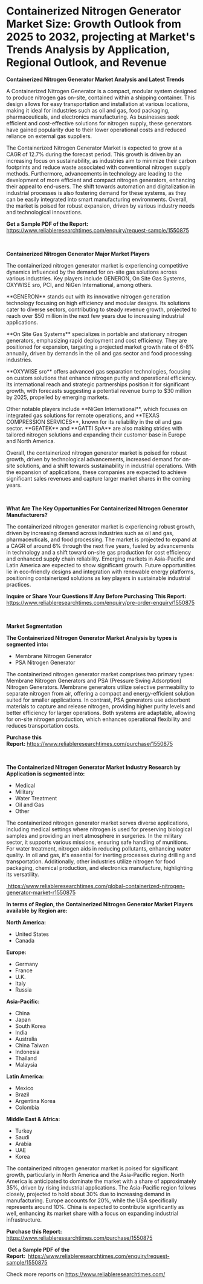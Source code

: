 <p><h1>Containerized Nitrogen Generator Market Size: Growth Outlook from 2025 to 2032, projecting at Market's Trends Analysis by Application, Regional Outlook, and Revenue</h1></p><p><strong>Containerized Nitrogen Generator Market Analysis and Latest Trends</strong></p>
<p><p>A Containerized Nitrogen Generator is a compact, modular system designed to produce nitrogen gas on-site, contained within a shipping container. This design allows for easy transportation and installation at various locations, making it ideal for industries such as oil and gas, food packaging, pharmaceuticals, and electronics manufacturing. As businesses seek efficient and cost-effective solutions for nitrogen supply, these generators have gained popularity due to their lower operational costs and reduced reliance on external gas suppliers.</p><p>The Containerized Nitrogen Generator Market is expected to grow at a CAGR of 12.7% during the forecast period. This growth is driven by an increasing focus on sustainability, as industries aim to minimize their carbon footprints and reduce waste associated with conventional nitrogen supply methods. Furthermore, advancements in technology are leading to the development of more efficient and compact nitrogen generators, enhancing their appeal to end-users. The shift towards automation and digitalization in industrial processes is also fostering demand for these systems, as they can be easily integrated into smart manufacturing environments. Overall, the market is poised for robust expansion, driven by various industry needs and technological innovations.</p></p>
<p><strong>Get a Sample PDF of the Report:&nbsp;</strong> <a href="https://www.reliableresearchtimes.com/enquiry/request-sample/1550875?utm_campaign=2181&utm_medium=2&utm_source=Github&utm_content=ia&utm_term=16022025&utm_id=containerized-nitrogen-generator">https://www.reliableresearchtimes.com/enquiry/request-sample/1550875</a></p>
<p>&nbsp;</p>
<p><strong>Containerized Nitrogen Generator Major Market Players</strong></p>
<p><p>The containerized nitrogen generator market is experiencing competitive dynamics influenced by the demand for on-site gas solutions across various industries. Key players include GENERON, On Site Gas Systems, OXYWISE sro, PCI, and NiGen International, among others. </p><p>**GENERON** stands out with its innovative nitrogen generation technology focusing on high efficiency and modular designs. Its solutions cater to diverse sectors, contributing to steady revenue growth, projected to reach over $50 million in the next few years due to increasing industrial applications.</p><p>**On Site Gas Systems** specializes in portable and stationary nitrogen generators, emphasizing rapid deployment and cost efficiency. They are positioned for expansion, targeting a projected market growth rate of 6-8% annually, driven by demands in the oil and gas sector and food processing industries.</p><p>**OXYWISE sro** offers advanced gas separation technologies, focusing on custom solutions that enhance nitrogen purity and operational efficiency. Its international reach and strategic partnerships position it for significant growth, with forecasts suggesting a potential revenue bump to $30 million by 2025, propelled by emerging markets.</p><p>Other notable players include **NiGen International**, which focuses on integrated gas solutions for remote operations, and **TEXAS COMPRESSION SERVICES**, known for its reliability in the oil and gas sector. **GEATEK** and **GATTI SpA** are also making strides with tailored nitrogen solutions and expanding their customer base in Europe and North America.</p><p>Overall, the containerized nitrogen generator market is poised for robust growth, driven by technological advancements, increased demand for on-site solutions, and a shift towards sustainability in industrial operations. With the expansion of applications, these companies are expected to achieve significant sales revenues and capture larger market shares in the coming years.</p></p>
<p>&nbsp;</p>
<p><strong>What Are The Key Opportunities For Containerized Nitrogen Generator Manufacturers?</strong></p>
<p><p>The containerized nitrogen generator market is experiencing robust growth, driven by increasing demand across industries such as oil and gas, pharmaceuticals, and food processing. The market is projected to expand at a CAGR of around 6% through the next five years, fueled by advancements in technology and a shift toward on-site gas production for cost efficiency and enhanced supply chain reliability. Emerging markets in Asia-Pacific and Latin America are expected to show significant growth. Future opportunities lie in eco-friendly designs and integration with renewable energy platforms, positioning containerized solutions as key players in sustainable industrial practices.</p></p>
<p><strong>Inquire or Share Your Questions If Any Before Purchasing This Report:</strong> <a href="https://www.reliableresearchtimes.com/enquiry/pre-order-enquiry/1550875?utm_campaign=2181&utm_medium=2&utm_source=Github&utm_content=ia&utm_term=16022025&utm_id=containerized-nitrogen-generator">https://www.reliableresearchtimes.com/enquiry/pre-order-enquiry/1550875</a></p>
<p>&nbsp;</p>
<p><strong>Market Segmentation</strong></p>
<p><strong>The Containerized Nitrogen Generator Market Analysis by types is segmented into:</strong></p>
<p><ul><li>Membrane Nitrogen Generator</li><li>PSA Nitrogen Generator</li></ul></p>
<p><p>The containerized nitrogen generator market comprises two primary types: Membrane Nitrogen Generators and PSA (Pressure Swing Adsorption) Nitrogen Generators. Membrane generators utilize selective permeability to separate nitrogen from air, offering a compact and energy-efficient solution suited for smaller applications. In contrast, PSA generators use adsorbent materials to capture and release nitrogen, providing higher purity levels and better efficiency for larger operations. Both systems are adaptable, allowing for on-site nitrogen production, which enhances operational flexibility and reduces transportation costs.</p></p>
<p><strong>Purchase this Report:&nbsp;</strong><a href="https://www.reliableresearchtimes.com/purchase/1550875?utm_campaign=2181&utm_medium=2&utm_source=Github&utm_content=ia&utm_term=16022025&utm_id=containerized-nitrogen-generator">https://www.reliableresearchtimes.com/purchase/1550875</a></p>
<p>&nbsp;</p>
<p><strong>The Containerized Nitrogen Generator Market Industry Research by Application is segmented into:</strong></p>
<p><ul><li>Medical</li><li>Military</li><li>Water Treatment</li><li>Oil and Gas</li><li>Other</li></ul></p>
<p><p>The containerized nitrogen generator market serves diverse applications, including medical settings where nitrogen is used for preserving biological samples and providing an inert atmosphere in surgeries. In the military sector, it supports various missions, ensuring safe handling of munitions. For water treatment, nitrogen aids in reducing pollutants, enhancing water quality. In oil and gas, it's essential for inerting processes during drilling and transportation. Additionally, other industries utilize nitrogen for food packaging, chemical production, and electronics manufacture, highlighting its versatility.</p></p>
<p><a href="https://www.reliableresearchtimes.com/global-containerized-nitrogen-generator-market-r1550875?utm_campaign=2181&utm_medium=2&utm_source=Github&utm_content=ia&utm_term=16022025&utm_id=containerized-nitrogen-generator">&nbsp;https://www.reliableresearchtimes.com/global-containerized-nitrogen-generator-market-r1550875</a></p>
<p><strong>In terms of Region, the Containerized Nitrogen Generator Market Players available by Region are:</strong></p>
<p>
    <p> <strong> North America: </strong>
        <ul>
            <li>United States</li>
            <li>Canada</li>
        </ul>
        </p> 
    <p> <strong> Europe: </strong>
        <ul>
            <li>Germany</li>
            <li>France</li>
            <li>U.K.</li>
            <li>Italy</li>
            <li>Russia</li>
        </ul>
        </p> 
    <p> <strong> Asia-Pacific: </strong>
        <ul>
            <li>China</li>
            <li>Japan</li>
            <li>South Korea</li>
            <li>India</li>
            <li>Australia</li>
            <li>China Taiwan</li>
            <li>Indonesia</li>
            <li>Thailand</li>
            <li>Malaysia</li>
        </ul>
        </p> 
    <p> <strong> Latin America: </strong>
        <ul>
            <li>Mexico</li>
            <li>Brazil</li>
            <li>Argentina Korea</li>
            <li>Colombia</li>
        </ul>
        </p> 
    <p> <strong> Middle East & Africa: </strong>
        <ul>
            <li>Turkey</li>
            <li>Saudi</li>
            <li>Arabia</li>
            <li>UAE</li>
            <li>Korea</li>
        </ul>
    </p>
    </p>
<p><p>The containerized nitrogen generator market is poised for significant growth, particularly in North America and the Asia-Pacific region. North America is anticipated to dominate the market with a share of approximately 35%, driven by rising industrial applications. The Asia-Pacific region follows closely, projected to hold about 30% due to increasing demand in manufacturing. Europe accounts for 20%, while the USA specifically represents around 10%. China is expected to contribute significantly as well, enhancing its market share with a focus on expanding industrial infrastructure.</p></p>
<p><strong>Purchase this Report: </strong><a href="https://www.reliableresearchtimes.com/purchase/1550875?utm_campaign=2181&utm_medium=2&utm_source=Github&utm_content=ia&utm_term=16022025&utm_id=containerized-nitrogen-generator">https://www.reliableresearchtimes.com/purchase/1550875</a></p>
<p>&nbsp;<strong>Get a Sample PDF of the Report:&nbsp;&nbsp;</strong><a href="https://www.reliableresearchtimes.com/enquiry/request-sample/1550875?utm_campaign=2181&utm_medium=2&utm_source=Github&utm_content=ia&utm_term=16022025&utm_id=containerized-nitrogen-generator">https://www.reliableresearchtimes.com/enquiry/request-sample/1550875</a></p>
<p><strong></strong></p>
<p>Check more reports on <a href="https://www.reliableresearchtimes.com/?utm_campaign=2181&utm_medium=2&utm_source=Github&utm_content=ia&utm_term=16022025&utm_id=containerized-nitrogen-generator">https://www.reliableresearchtimes.com/</a></p>